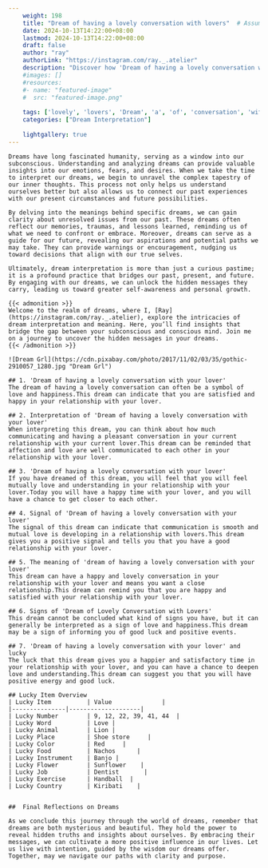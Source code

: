 ```yaml
---
    weight: 198
    title: "Dream of having a lovely conversation with lovers"  # Assuming 'title' column exists
    date: 2024-10-13T14:22:00+08:00
    lastmod: 2024-10-13T14:22:00+08:00
    draft: false
    author: "ray"
    authorLink: "https://instagram.com/ray._.atelier"
    description: "Discover how 'Dream of having a lovely conversation with lovers' can interpret your future and uncover its significant meanings in your life."
    #images: []
    #resources:
    #- name: "featured-image"
    #  src: "featured-image.png"
    
    tags: ['lovely', 'lovers', 'Dream', 'a', 'of', 'conversation', 'with', 'having']
    categories: ["Dream Interpretation"]
    
    lightgallery: true
---
```

    
    Dreams have long fascinated humanity, serving as a window into our subconscious. Understanding and analyzing dreams can provide valuable insights into our emotions, fears, and desires. When we take the time to interpret our dreams, we begin to unravel the complex tapestry of our inner thoughts. This process not only helps us understand ourselves better but also allows us to connect our past experiences with our present circumstances and future possibilities.
    
    By delving into the meanings behind specific dreams, we can gain clarity about unresolved issues from our past. These dreams often reflect our memories, traumas, and lessons learned, reminding us of what we need to confront or embrace. Moreover, dreams can serve as a guide for our future, revealing our aspirations and potential paths we may take. They can provide warnings or encouragement, nudging us toward decisions that align with our true selves.
    
    Ultimately, dream interpretation is more than just a curious pastime; it is a profound practice that bridges our past, present, and future. By engaging with our dreams, we can unlock the hidden messages they carry, leading us toward greater self-awareness and personal growth.
    
    {{< admonition >}}
    Welcome to the realm of dreams, where I, [Ray](https://instagram.com/ray._.atelier), explore the intricacies of dream interpretation and meaning. Here, you’ll find insights that bridge the gap between your subconscious and conscious mind. Join me on a journey to uncover the hidden messages in your dreams.
    {{< /admonition >}}
    
    ![Dream Grl](https://cdn.pixabay.com/photo/2017/11/02/03/35/gothic-2910057_1280.jpg "Dream Grl")
    
    ## 1. 'Dream of having a lovely conversation with your lover'
    The dream of having a lovely conversation can often be a symbol of love and happiness.This dream can indicate that you are satisfied and happy in your relationship with your lover.
    
    ## 2. Interpretation of 'Dream of having a lovely conversation with your lover'
    When interpreting this dream, you can think about how much communicating and having a pleasant conversation in your current relationship with your current lover.This dream can be reminded that affection and love are well communicated to each other in your relationship with your lover.
    
    ## 3. 'Dream of having a lovely conversation with your lover'
    If you have dreamed of this dream, you will feel that you will feel mutually love and understanding in your relationship with your lover.Today you will have a happy time with your lover, and you will have a chance to get closer to each other.
    
    ## 4. Signal of 'Dream of having a lovely conversation with your lover'
    The signal of this dream can indicate that communication is smooth and mutual love is developing in a relationship with lovers.This dream gives you a positive signal and tells you that you have a good relationship with your lover.
    
    ## 5. The meaning of 'dream of having a lovely conversation with your lover'
    This dream can have a happy and lovely conversation in your relationship with your lover and means you want a close relationship.This dream can remind you that you are happy and satisfied with your relationship with your lover.
    
    ## 6. Signs of 'Dream of Lovely Conversation with Lovers'
    This dream cannot be concluded what kind of signs you have, but it can generally be interpreted as a sign of love and happiness.This dream may be a sign of informing you of good luck and positive events.
    
    ## 7. 'Dream of having a lovely conversation with your lover' and lucky
    The luck that this dream gives you a happier and satisfactory time in your relationship with your lover, and you can have a chance to deepen love and understanding.This dream can suggest you that you will have positive energy and good luck.
    
    ## Lucky Item Overview
    | Lucky Item          | Value              |
    |---------------|--------------------|
    | Lucky Number        | 9, 12, 22, 39, 41, 44  |
    | Lucky Word          | Love |
    | Lucky Animal        | Lion |
    | Lucky Place         | Shoe store     |
    | Lucky Color         | Red     |
    | Lucky Food          | Nachos      |
    | Lucky Instrument    | Banjo |
    | Lucky Flower        | Sunflower    |
    | Lucky Job           | Dentist       |
    | Lucky Exercise      | Handball  |
    | Lucky Country       | Kiribati    |
    
    
    ##  Final Reflections on Dreams
    
    As we conclude this journey through the world of dreams, remember that dreams are both mysterious and beautiful. They hold the power to reveal hidden truths and insights about ourselves. By embracing their messages, we can cultivate a more positive influence in our lives. Let us live with intention, guided by the wisdom our dreams offer. Together, may we navigate our paths with clarity and purpose.
    